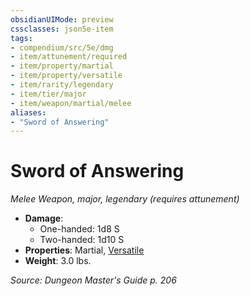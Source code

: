 ```yaml
---
obsidianUIMode: preview
cssclasses: json5e-item
tags:
- compendium/src/5e/dmg
- item/attunement/required
- item/property/martial
- item/property/versatile
- item/rarity/legendary
- item/tier/major
- item/weapon/martial/melee
aliases: 
- "Sword of Answering"
---
```

# Sword of Answering
*Melee Weapon, major, legendary (requires attunement)*  

- **Damage**:
  - One-handed: 1d8 S
  - Two-handed: 1d10 S
- **Properties**: Martial, [Versatile](item-properties.md#Versatile)
- **Weight**: 3.0 lbs.

*Source: Dungeon Master's Guide p. 206*
